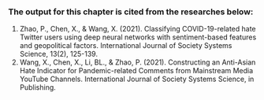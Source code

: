 ### The output for this chapter is cited from the researches below:
1. Zhao, P., Chen, X., & Wang, X. (2021). Classifying COVID-19-related hate Twitter users using deep neural networks with sentiment-based features and geopolitical factors. International Journal of Society Systems Science, 13(2), 125-139.
2. Wang, X., Chen, X., Li, BL., & Zhao, P. (2021). Constructing an Anti-Asian Hate Indicator for Pandemic-related Comments from Mainstream Media YouTube Channels. International Journal of Society Systems Science, in Publishing.
